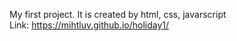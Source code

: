 My first project. It is created by html, css, javarscript  
Link: https://mihtluv.github.io/holiday1/
